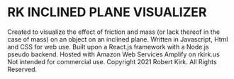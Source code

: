 # RK INCLINED PLANE VISUALIZER

Created to visualize the effect of friction and mass (or lack thereof in the case of mass) on an object on an inclined plane.
Written in Javascript, Html and CSS for web use. Built upon a React.js framework with a Node.js pseudo backend.
Hosted with Amazon Web Services Amplify on rkirk.us
Not intended for commercial use.
Copyright 2021 Robert Kirk. All Rights Reserved.
